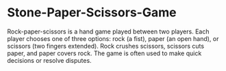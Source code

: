 # Stone-Paper-Scissors-Game
Rock-paper-scissors is a hand game played between two players. Each player chooses one of three options: rock (a fist), paper (an open hand), or scissors (two fingers extended). Rock crushes scissors, scissors cuts paper, and paper covers rock. The game is often used to make quick decisions or resolve disputes.

